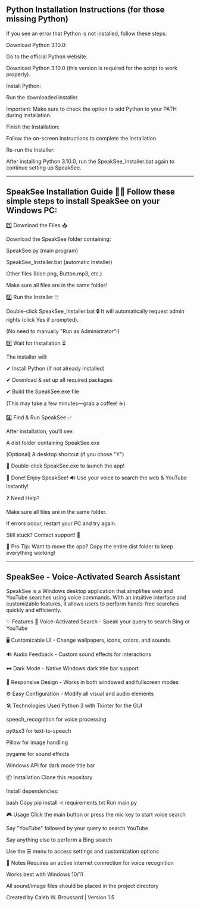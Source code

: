Python Installation Instructions (for those missing Python)
-------------------------------------------------------------------------------------------------------------------------------------------------------------------------------------------------------------------------------------------------------------
If you see an error that Python is not installed, follow these steps:

Download Python 3.10.0:

Go to the official Python website.

Download Python 3.10.0 (this version is required for the script to work properly).

Install Python:

Run the downloaded installer.

Important: Make sure to check the option to add Python to your PATH during installation.

Finish the Installation:

Follow the on-screen instructions to complete the installation.

Re-run the Installer:

After installing Python 3.10.0, run the SpeakSee_Installer.bat again to continue setting up SpeakSee.

_____________________________________________________________________________________________________________________________________________________________________________________________________________________________________________________________
SpeakSee Installation Guide 🎤👀
Follow these simple steps to install SpeakSee on your Windows PC:
-------------------------------------------------------------------------------------------------------------------------------------------------------------------------------------------------------------------------------------------------------------
1️⃣ Download the Files 📥

Download the SpeakSee folder containing:

SpeakSee.py (main program)

SpeakSee_Installer.bat (automatic installer)

Other files (Icon.png, Button.mp3, etc.)

Make sure all files are in the same folder!

2️⃣ Run the Installer 🖱️

Double-click SpeakSee_Installer.bat 🔒 It will automatically request admin rights (click Yes if prompted).

(No need to manually "Run as Administrator"!)

3️⃣ Wait for Installation ⏳

The installer will:

✔ Install Python (if not already installed)

✔ Download & set up all required packages

✔ Build the SpeakSee.exe file

(This may take a few minutes—grab a coffee! ☕)

4️⃣ Find & Run SpeakSee ✅

After installation, you’ll see:

A dist folder containing SpeakSee.exe

(Optional) A desktop shortcut (if you chose "Y")

🚀 Double-click SpeakSee.exe to launch the app!

🎉 Done! Enjoy SpeakSee! 🔊 Use your voice to search the web & YouTube instantly!

❓ Need Help?

Make sure all files are in the same folder.

If errors occur, restart your PC and try again.

Still stuck? Contact support! 📧

🌟 Pro Tip: Want to move the app? Copy the entire dist folder to keep everything working!

_____________________________________________________________________________________________________________________________________________________________________________________________________________________________________________________________

SpeakSee - Voice-Activated Search Assistant
-------------------------------------------------------------------------------------------------------------------------------------------------------------------------------------------------------------------------------------------------------------

SpeakSee is a Windows desktop application that simplifies web and YouTube searches using voice commands. With an intuitive interface and customizable features, it allows users to perform hands-free searches quickly and efficiently.

✨ Features
🎤 Voice-Activated Search - Speak your query to search Bing or YouTube

🖥️ Customizable UI - Change wallpapers, icons, colors, and sounds

🔊 Audio Feedback - Custom sound effects for interactions

🕶️ Dark Mode - Native Windows dark title bar support

📱 Responsive Design - Works in both windowed and fullscreen modes

⚙️ Easy Configuration - Modify all visual and audio elements

🛠️ Technologies Used
Python 3 with Tkinter for the GUI

speech_recognition for voice processing

pyttsx3 for text-to-speech

Pillow for image handling

pygame for sound effects

Windows API for dark mode title bar

📦 Installation
Clone this repository

Install dependencies:

bash
Copy
pip install -r requirements.txt
Run main.py

🎮 Usage
Click the main button or press the mic key to start voice search

Say "YouTube" followed by your query to search YouTube

Say anything else to perform a Bing search

Use the ☰ menu to access settings and customization options

📝 Notes
Requires an active internet connection for voice recognition

Works best with Windows 10/11

All sound/image files should be placed in the project directory

Created by Caleb W. Broussard | Version 1.5

